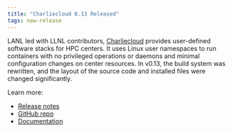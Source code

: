 ```yaml
---
title: "Charliecloud 0.13 Released"
tags: new-release
---
```


LANL led with LLNL contributors, [Charliecloud](https://github.com/hpc/charliecloud) provides user-defined software stacks for HPC centers. It uses Linux user namespaces to run containers with no privileged operations or daemons and minimal configuration changes on center resources. In v0.13, the build system was rewritten, and the layout of the source code and installed files were changed significantly.

Learn more:
- [Release notes](https://github.com/hpc/charliecloud/releases/tag/v0.13)
- [GitHub repo](https://github.com/hpc/charliecloud)
- [Documentation](https://hpc.github.io/charliecloud)
